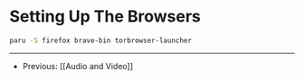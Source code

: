 # Setting Up The Browsers

```bash
paru -S firefox brave-bin torbrowser-launcher
```

-----

- Previous: [[Audio and Video]]